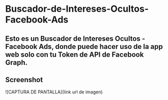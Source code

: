# Buscador-de-Intereses-Ocultos-Facebook-Ads
Esto es un Buscador de Intereses Ocultos - Facebook Ads, donde puede hacer uso de la app web solo con tu Token de API de Facebook Graph.
---
## Screenshot
![CAPTURA DE PANTALLA](link url de imagen)
